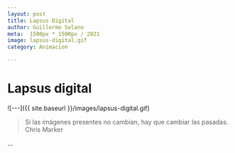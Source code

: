 ```yaml
---
layout: post
title: Lapsus Digital
author: Guillermo Solano
meta:  1500px * 1500px / 2021
image: lapsus-digital.gif
category: Animacion

---
```


# Lapsus digital

![---]({{ site.baseurl }}/images/lapsus-digital.gif)

> Si las imágenes presentes no cambian, hay que cambiar las pasadas. <br>
> Chris Marker




…
